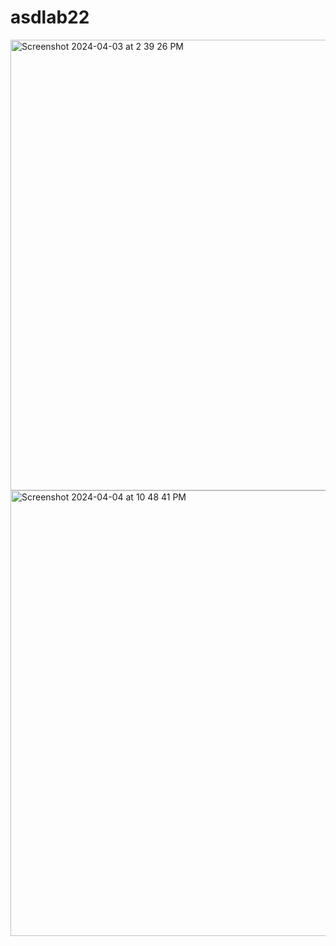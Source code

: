 # asdlab22
<img width="721" alt="Screenshot 2024-04-03 at 2 39 26 PM" src="https://github.com/mobe4/asdlab22/assets/88381255/f23343f0-5f3c-445c-b7b6-f574b5ed5bac">
<img width="713" alt="Screenshot 2024-04-04 at 10 48 41 PM" src="https://github.com/mobe4/asdlab22/assets/88381255/fae2efed-0250-41f6-9161-0f2b227cf84f">
